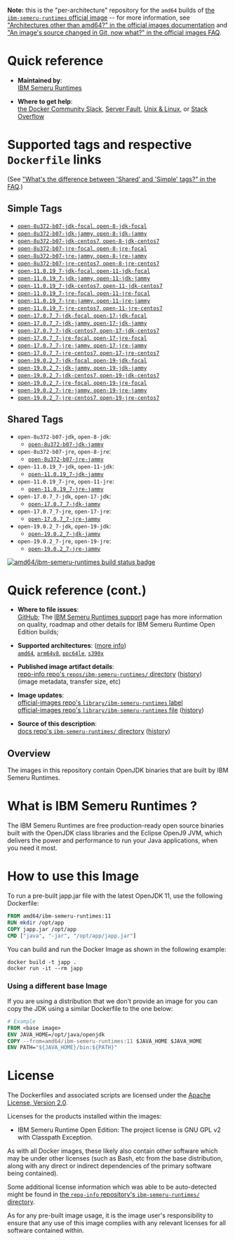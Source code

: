 <!--

********************************************************************************

WARNING:

    DO NOT EDIT "ibm-semeru-runtimes/README.md"

    IT IS AUTO-GENERATED

    (from the other files in "ibm-semeru-runtimes/" combined with a set of templates)

********************************************************************************

-->

**Note:** this is the "per-architecture" repository for the `amd64` builds of [the `ibm-semeru-runtimes` official image](https://hub.docker.com/_/ibm-semeru-runtimes) -- for more information, see ["Architectures other than amd64?" in the official images documentation](https://github.com/docker-library/official-images#architectures-other-than-amd64) and ["An image's source changed in Git, now what?" in the official images FAQ](https://github.com/docker-library/faq#an-images-source-changed-in-git-now-what).

# Quick reference

-	**Maintained by**:  
	[IBM Semeru Runtimes](https://github.com/ibmruntimes/semeru-containers)

-	**Where to get help**:  
	[the Docker Community Slack](https://dockr.ly/comm-slack), [Server Fault](https://serverfault.com/help/on-topic), [Unix & Linux](https://unix.stackexchange.com/help/on-topic), or [Stack Overflow](https://stackoverflow.com/help/on-topic)

# Supported tags and respective `Dockerfile` links

(See ["What's the difference between 'Shared' and 'Simple' tags?" in the FAQ](https://github.com/docker-library/faq#whats-the-difference-between-shared-and-simple-tags).)

## Simple Tags

-	[`open-8u372-b07-jdk-focal`, `open-8-jdk-focal`](https://github.com/ibmruntimes/semeru-containers/blob/3779c8ee30b1d94d34470a170a9ba4e734626a33/8/jdk/ubuntu/focal/Dockerfile.open.releases.full)
-	[`open-8u372-b07-jdk-jammy`, `open-8-jdk-jammy`](https://github.com/ibmruntimes/semeru-containers/blob/3779c8ee30b1d94d34470a170a9ba4e734626a33/8/jdk/ubuntu/jammy/Dockerfile.open.releases.full)
-	[`open-8u372-b07-jdk-centos7`, `open-8-jdk-centos7`](https://github.com/ibmruntimes/semeru-containers/blob/3779c8ee30b1d94d34470a170a9ba4e734626a33/8/jdk/centos/Dockerfile.open.releases.full)
-	[`open-8u372-b07-jre-focal`, `open-8-jre-focal`](https://github.com/ibmruntimes/semeru-containers/blob/3779c8ee30b1d94d34470a170a9ba4e734626a33/8/jre/ubuntu/focal/Dockerfile.open.releases.full)
-	[`open-8u372-b07-jre-jammy`, `open-8-jre-jammy`](https://github.com/ibmruntimes/semeru-containers/blob/3779c8ee30b1d94d34470a170a9ba4e734626a33/8/jre/ubuntu/jammy/Dockerfile.open.releases.full)
-	[`open-8u372-b07-jre-centos7`, `open-8-jre-centos7`](https://github.com/ibmruntimes/semeru-containers/blob/3779c8ee30b1d94d34470a170a9ba4e734626a33/8/jre/centos/Dockerfile.open.releases.full)
-	[`open-11.0.19_7-jdk-focal`, `open-11-jdk-focal`](https://github.com/ibmruntimes/semeru-containers/blob/3779c8ee30b1d94d34470a170a9ba4e734626a33/11/jdk/ubuntu/focal/Dockerfile.open.releases.full)
-	[`open-11.0.19_7-jdk-jammy`, `open-11-jdk-jammy`](https://github.com/ibmruntimes/semeru-containers/blob/3779c8ee30b1d94d34470a170a9ba4e734626a33/11/jdk/ubuntu/jammy/Dockerfile.open.releases.full)
-	[`open-11.0.19_7-jdk-centos7`, `open-11-jdk-centos7`](https://github.com/ibmruntimes/semeru-containers/blob/3779c8ee30b1d94d34470a170a9ba4e734626a33/11/jdk/centos/Dockerfile.open.releases.full)
-	[`open-11.0.19_7-jre-focal`, `open-11-jre-focal`](https://github.com/ibmruntimes/semeru-containers/blob/3779c8ee30b1d94d34470a170a9ba4e734626a33/11/jre/ubuntu/focal/Dockerfile.open.releases.full)
-	[`open-11.0.19_7-jre-jammy`, `open-11-jre-jammy`](https://github.com/ibmruntimes/semeru-containers/blob/3779c8ee30b1d94d34470a170a9ba4e734626a33/11/jre/ubuntu/jammy/Dockerfile.open.releases.full)
-	[`open-11.0.19_7-jre-centos7`, `open-11-jre-centos7`](https://github.com/ibmruntimes/semeru-containers/blob/3779c8ee30b1d94d34470a170a9ba4e734626a33/11/jre/centos/Dockerfile.open.releases.full)
-	[`open-17.0.7_7-jdk-focal`, `open-17-jdk-focal`](https://github.com/ibmruntimes/semeru-containers/blob/3779c8ee30b1d94d34470a170a9ba4e734626a33/17/jdk/ubuntu/focal/Dockerfile.open.releases.full)
-	[`open-17.0.7_7-jdk-jammy`, `open-17-jdk-jammy`](https://github.com/ibmruntimes/semeru-containers/blob/3779c8ee30b1d94d34470a170a9ba4e734626a33/17/jdk/ubuntu/jammy/Dockerfile.open.releases.full)
-	[`open-17.0.7_7-jdk-centos7`, `open-17-jdk-centos7`](https://github.com/ibmruntimes/semeru-containers/blob/3779c8ee30b1d94d34470a170a9ba4e734626a33/17/jdk/centos/Dockerfile.open.releases.full)
-	[`open-17.0.7_7-jre-focal`, `open-17-jre-focal`](https://github.com/ibmruntimes/semeru-containers/blob/3779c8ee30b1d94d34470a170a9ba4e734626a33/17/jre/ubuntu/focal/Dockerfile.open.releases.full)
-	[`open-17.0.7_7-jre-jammy`, `open-17-jre-jammy`](https://github.com/ibmruntimes/semeru-containers/blob/3779c8ee30b1d94d34470a170a9ba4e734626a33/17/jre/ubuntu/jammy/Dockerfile.open.releases.full)
-	[`open-17.0.7_7-jre-centos7`, `open-17-jre-centos7`](https://github.com/ibmruntimes/semeru-containers/blob/3779c8ee30b1d94d34470a170a9ba4e734626a33/17/jre/centos/Dockerfile.open.releases.full)
-	[`open-19.0.2_7-jdk-focal`, `open-19-jdk-focal`](https://github.com/ibmruntimes/semeru-containers/blob/3779c8ee30b1d94d34470a170a9ba4e734626a33/19/jdk/ubuntu/focal/Dockerfile.open.releases.full)
-	[`open-19.0.2_7-jdk-jammy`, `open-19-jdk-jammy`](https://github.com/ibmruntimes/semeru-containers/blob/3779c8ee30b1d94d34470a170a9ba4e734626a33/19/jdk/ubuntu/jammy/Dockerfile.open.releases.full)
-	[`open-19.0.2_7-jdk-centos7`, `open-19-jdk-centos7`](https://github.com/ibmruntimes/semeru-containers/blob/3779c8ee30b1d94d34470a170a9ba4e734626a33/19/jdk/centos/Dockerfile.open.releases.full)
-	[`open-19.0.2_7-jre-focal`, `open-19-jre-focal`](https://github.com/ibmruntimes/semeru-containers/blob/3779c8ee30b1d94d34470a170a9ba4e734626a33/19/jre/ubuntu/focal/Dockerfile.open.releases.full)
-	[`open-19.0.2_7-jre-jammy`, `open-19-jre-jammy`](https://github.com/ibmruntimes/semeru-containers/blob/3779c8ee30b1d94d34470a170a9ba4e734626a33/19/jre/ubuntu/jammy/Dockerfile.open.releases.full)
-	[`open-19.0.2_7-jre-centos7`, `open-19-jre-centos7`](https://github.com/ibmruntimes/semeru-containers/blob/3779c8ee30b1d94d34470a170a9ba4e734626a33/19/jre/centos/Dockerfile.open.releases.full)

## Shared Tags

-	`open-8u372-b07-jdk`, `open-8-jdk`:
	-	[`open-8u372-b07-jdk-jammy`](https://github.com/ibmruntimes/semeru-containers/blob/3779c8ee30b1d94d34470a170a9ba4e734626a33/8/jdk/ubuntu/jammy/Dockerfile.open.releases.full)
-	`open-8u372-b07-jre`, `open-8-jre`:
	-	[`open-8u372-b07-jre-jammy`](https://github.com/ibmruntimes/semeru-containers/blob/3779c8ee30b1d94d34470a170a9ba4e734626a33/8/jre/ubuntu/jammy/Dockerfile.open.releases.full)
-	`open-11.0.19_7-jdk`, `open-11-jdk`:
	-	[`open-11.0.19_7-jdk-jammy`](https://github.com/ibmruntimes/semeru-containers/blob/3779c8ee30b1d94d34470a170a9ba4e734626a33/11/jdk/ubuntu/jammy/Dockerfile.open.releases.full)
-	`open-11.0.19_7-jre`, `open-11-jre`:
	-	[`open-11.0.19_7-jre-jammy`](https://github.com/ibmruntimes/semeru-containers/blob/3779c8ee30b1d94d34470a170a9ba4e734626a33/11/jre/ubuntu/jammy/Dockerfile.open.releases.full)
-	`open-17.0.7_7-jdk`, `open-17-jdk`:
	-	[`open-17.0.7_7-jdk-jammy`](https://github.com/ibmruntimes/semeru-containers/blob/3779c8ee30b1d94d34470a170a9ba4e734626a33/17/jdk/ubuntu/jammy/Dockerfile.open.releases.full)
-	`open-17.0.7_7-jre`, `open-17-jre`:
	-	[`open-17.0.7_7-jre-jammy`](https://github.com/ibmruntimes/semeru-containers/blob/3779c8ee30b1d94d34470a170a9ba4e734626a33/17/jre/ubuntu/jammy/Dockerfile.open.releases.full)
-	`open-19.0.2_7-jdk`, `open-19-jdk`:
	-	[`open-19.0.2_7-jdk-jammy`](https://github.com/ibmruntimes/semeru-containers/blob/3779c8ee30b1d94d34470a170a9ba4e734626a33/19/jdk/ubuntu/jammy/Dockerfile.open.releases.full)
-	`open-19.0.2_7-jre`, `open-19-jre`:
	-	[`open-19.0.2_7-jre-jammy`](https://github.com/ibmruntimes/semeru-containers/blob/3779c8ee30b1d94d34470a170a9ba4e734626a33/19/jre/ubuntu/jammy/Dockerfile.open.releases.full)

[![amd64/ibm-semeru-runtimes build status badge](https://img.shields.io/jenkins/s/https/doi-janky.infosiftr.net/job/multiarch/job/amd64/job/ibm-semeru-runtimes.svg?label=amd64/ibm-semeru-runtimes%20%20build%20job)](https://doi-janky.infosiftr.net/job/multiarch/job/amd64/job/ibm-semeru-runtimes/)

# Quick reference (cont.)

-	**Where to file issues**:  
	[GitHub](https://github.com/ibmruntimes/Semeru-Runtimes/issues); The [IBM Semeru Runtimes support](https://ibm.com/semeru-runtimes) page has more information on quality, roadmap and other details for IBM Semeru Runtime Open Edition builds;

-	**Supported architectures**: ([more info](https://github.com/docker-library/official-images#architectures-other-than-amd64))  
	[`amd64`](https://hub.docker.com/r/amd64/ibm-semeru-runtimes/), [`arm64v8`](https://hub.docker.com/r/arm64v8/ibm-semeru-runtimes/), [`ppc64le`](https://hub.docker.com/r/ppc64le/ibm-semeru-runtimes/), [`s390x`](https://hub.docker.com/r/s390x/ibm-semeru-runtimes/)

-	**Published image artifact details**:  
	[repo-info repo's `repos/ibm-semeru-runtimes/` directory](https://github.com/docker-library/repo-info/blob/master/repos/ibm-semeru-runtimes) ([history](https://github.com/docker-library/repo-info/commits/master/repos/ibm-semeru-runtimes))  
	(image metadata, transfer size, etc)

-	**Image updates**:  
	[official-images repo's `library/ibm-semeru-runtimes` label](https://github.com/docker-library/official-images/issues?q=label%3Alibrary%2Fibm-semeru-runtimes)  
	[official-images repo's `library/ibm-semeru-runtimes` file](https://github.com/docker-library/official-images/blob/master/library/ibm-semeru-runtimes) ([history](https://github.com/docker-library/official-images/commits/master/library/ibm-semeru-runtimes))

-	**Source of this description**:  
	[docs repo's `ibm-semeru-runtimes/` directory](https://github.com/docker-library/docs/tree/master/ibm-semeru-runtimes) ([history](https://github.com/docker-library/docs/commits/master/ibm-semeru-runtimes))

## Overview

The images in this repository contain OpenJDK binaries that are built by IBM Semeru Runtimes.

# What is IBM Semeru Runtimes ?

The IBM Semeru Runtimes are free production-ready open source binaries built with the OpenJDK class libraries and the Eclipse OpenJ9 JVM, which delivers the power and performance to run your Java applications, when you need it most.

# How to use this Image

To run a pre-built japp.jar file with the latest OpenJDK 11, use the following Dockerfile:

```dockerfile
FROM amd64/ibm-semeru-runtimes:11
RUN mkdir /opt/app
COPY japp.jar /opt/app
CMD ["java", "-jar", "/opt/app/japp.jar"]
```

You can build and run the Docker Image as shown in the following example:

```console
docker build -t japp .
docker run -it --rm japp
```

### Using a different base Image

If you are using a distribution that we don't provide an image for you can copy the JDK using a similar Dockerfile to the one below:

```dockerfile
# Example
FROM <base image>
ENV JAVA_HOME=/opt/java/openjdk
COPY --from=amd64/ibm-semeru-runtimes:11 $JAVA_HOME $JAVA_HOME
ENV PATH="${JAVA_HOME}/bin:${PATH}"
```

# License

The Dockerfiles and associated scripts are licensed under the [Apache License, Version 2.0](http://www.apache.org/licenses/LICENSE-2.0.html).

Licenses for the products installed within the images:

-	IBM Semeru Runtime Open Edition: The project license is GNU GPL v2 with Classpath Exception.

As with all Docker images, these likely also contain other software which may be under other licenses (such as Bash, etc from the base distribution, along with any direct or indirect dependencies of the primary software being contained).

Some additional license information which was able to be auto-detected might be found in [the `repo-info` repository's `ibm-semeru-runtimes/` directory](https://github.com/docker-library/repo-info/tree/master/repos/ibm-semeru-runtimes).

As for any pre-built image usage, it is the image user's responsibility to ensure that any use of this image complies with any relevant licenses for all software contained within.
